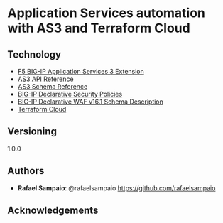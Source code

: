# Application Services automation with AS3 and Terraform Cloud

## Technology

- [F5 BIG-IP Application Services 3 Extension](https://clouddocs.f5.com/products/extensions/f5-appsvcs-extension/latest/)
- [AS3 API Reference](https://clouddocs.f5.com/products/extensions/f5-appsvcs-extension/latest/refguide/as3-api.html)
- [AS3 Schema Reference](https://clouddocs.f5.com/products/extensions/f5-appsvcs-extension/latest/refguide/schema-reference.html)
- [BIG-IP Declarative Security Policies](https://techdocs.f5.com/en-us/bigip-16-1-0/big-ip-declarative-security-policy.html)
- [BIG-IP Declarative WAF v16.1 Schema Description](https://clouddocs.f5.com/products/waf-declarative-policy/declarative_policy_v16_1.html)
- [Terraform Cloud](https://cloud.hashicorp.com/products/terraform)

## Versioning

1.0.0

## Authors

- **Rafael Sampaio**: @rafaelsampaio <https://github.com/rafaelsampaio>

## Acknowledgements

